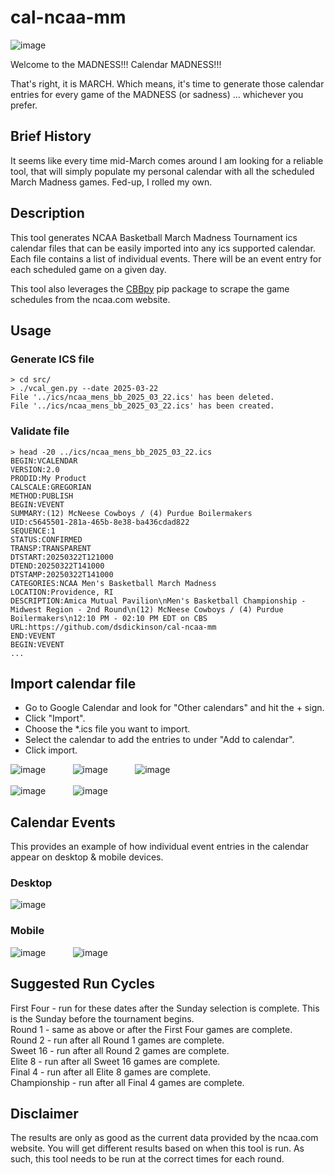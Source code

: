 # cal-ncaa-mm

![image](https://github.com/user-attachments/assets/5079cef3-3fae-4b41-8fa0-25c3942fcd37)

Welcome to the MADNESS!!!
Calendar MADNESS!!!

That's right, it is MARCH. Which means, it's time to generate those calendar entries for every game of the MADNESS (or sadness) ... whichever you prefer.

## Brief History

It seems like every time mid-March comes around I am looking for a reliable tool, that will simply populate my personal calendar with all the scheduled March Madness games. Fed-up, I rolled my own.

## Description
This tool generates NCAA Basketball March Madness Tournament ics calendar files that can be easily imported into any ics supported calendar. Each file contains a list of individual events. There will be an event entry for each scheduled game on a given day.

This tool also leverages the [CBBpy](https://pypi.org/project/CBBpy/) pip package to scrape the game schedules from the ncaa.com website.

## Usage 

### Generate ICS file
```
> cd src/
> ./vcal_gen.py --date 2025-03-22
File '../ics/ncaa_mens_bb_2025_03_22.ics' has been deleted.
File '../ics/ncaa_mens_bb_2025_03_22.ics' has been created.
```

### Validate file
```
> head -20 ../ics/ncaa_mens_bb_2025_03_22.ics
BEGIN:VCALENDAR
VERSION:2.0
PRODID:My Product
CALSCALE:GREGORIAN
METHOD:PUBLISH
BEGIN:VEVENT
SUMMARY:(12) McNeese Cowboys / (4) Purdue Boilermakers
UID:c5645501-281a-465b-8e38-ba436cdad822
SEQUENCE:1
STATUS:CONFIRMED
TRANSP:TRANSPARENT
DTSTART:20250322T121000
DTEND:20250322T141000
DTSTAMP:20250322T141000
CATEGORIES:NCAA Men's Basketball March Madness
LOCATION:Providence, RI
DESCRIPTION:Amica Mutual Pavilion\nMen's Basketball Championship - Midwest Region - 2nd Round\n(12) McNeese Cowboys / (4) Purdue Boilermakers\n12:10 PM - 02:10 PM EDT on CBS
URL:https://github.com/dsdickinson/cal-ncaa-mm
END:VEVENT
BEGIN:VEVENT
...
```

## Import calendar file
* Go to Google Calendar and look for "Other calendars" and hit the + sign.<br/>
* Click "Import".<br/>
* Choose the *.ics file you want to import.<br/>
* Select the calendar to add the entries to under "Add to calendar".<br/>
* Click import.<br/>

![image](https://github.com/user-attachments/assets/f26e24d5-0aef-46c0-84dd-d934ab9fe68f) &nbsp;&nbsp;&nbsp;&nbsp;&nbsp;&nbsp;&nbsp;&nbsp;&nbsp;
![image](https://github.com/user-attachments/assets/135a19a4-a7fa-4cca-b37b-f7d10578b24a) &nbsp;&nbsp;&nbsp;&nbsp;&nbsp;&nbsp;&nbsp;&nbsp;&nbsp;
![image](https://github.com/user-attachments/assets/4552f2e9-37a1-4aa3-8a75-ac9f86437ad6) &nbsp;&nbsp;&nbsp;&nbsp;&nbsp;&nbsp;&nbsp;&nbsp;&nbsp;
<br/><br/>
![image](https://github.com/user-attachments/assets/60f0bcf8-8339-4a88-a1ce-44755ff344cd) &nbsp;&nbsp;&nbsp;&nbsp;&nbsp;&nbsp;&nbsp;&nbsp;&nbsp;
![image](https://github.com/user-attachments/assets/9d3b67a0-5965-4b75-b8d5-bdd00e7d4aa7) 

## Calendar Events

This provides an example of how individual event entries in the calendar appear on desktop & mobile devices.

### Desktop
![image](https://github.com/user-attachments/assets/1497caec-0277-46ea-93aa-51341a9088f3)

### Mobile
![image](https://github.com/user-attachments/assets/071cdef2-3539-4e1f-97dd-4f6e84fd28d1) &nbsp;&nbsp;&nbsp;&nbsp;&nbsp;&nbsp;&nbsp;&nbsp;&nbsp;
![image](https://github.com/user-attachments/assets/8403c82d-7e22-42ff-866f-e2c4ee828289)

## Suggested Run Cycles
First Four - run for these dates after the Sunday selection is complete. This is the Sunday before the tournament begins.<br/>
Round 1 - same as above or after the First Four games are complete.<br/>
Round 2 - run after all Round 1 games are complete.<br/>
Sweet 16 - run after all Round 2 games are complete. <br/>
Elite 8 - run after all Sweet 16 games are complete. <br/>
Final 4 - run after all Elite 8 games are complete. <br/>
Championship - run after all Final 4 games are complete. <br/>

## Disclaimer
The results are only as good as the current data provided by the ncaa.com website. You will get different results based on when this tool is run. As such, this tool needs to be run at the correct times for each round.

